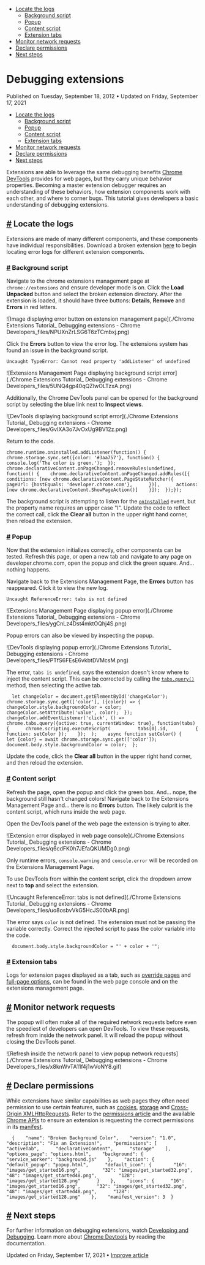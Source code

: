 

*   [Locate the logs](https://developer.chrome.com/docs/extensions/mv3/tut_debugging/#locate_logs)
    *   [Background script](https://developer.chrome.com/docs/extensions/mv3/tut_debugging/#debug_bg)
    *   [Popup](https://developer.chrome.com/docs/extensions/mv3/tut_debugging/#debug_popup)
    *   [Content script](https://developer.chrome.com/docs/extensions/mv3/tut_debugging/#debug_cs)
    *   [Extension tabs](https://developer.chrome.com/docs/extensions/mv3/tut_debugging/#extension_tabs)
*   [Monitor network requests](https://developer.chrome.com/docs/extensions/mv3/tut_debugging/#network_requests)
*   [Declare permissions](https://developer.chrome.com/docs/extensions/mv3/tut_debugging/#declare_permission)
*   [Next steps](https://developer.chrome.com/docs/extensions/mv3/tut_debugging/#next)

Debugging extensions
====================

Published on Tuesday, September 18, 2012 • Updated on Friday, September 17, 2021



*   [Locate the logs](https://developer.chrome.com/docs/extensions/mv3/tut_debugging/#locate_logs)
    *   [Background script](https://developer.chrome.com/docs/extensions/mv3/tut_debugging/#debug_bg)
    *   [Popup](https://developer.chrome.com/docs/extensions/mv3/tut_debugging/#debug_popup)
    *   [Content script](https://developer.chrome.com/docs/extensions/mv3/tut_debugging/#debug_cs)
    *   [Extension tabs](https://developer.chrome.com/docs/extensions/mv3/tut_debugging/#extension_tabs)
*   [Monitor network requests](https://developer.chrome.com/docs/extensions/mv3/tut_debugging/#network_requests)
*   [Declare permissions](https://developer.chrome.com/docs/extensions/mv3/tut_debugging/#declare_permission)
*   [Next steps](https://developer.chrome.com/docs/extensions/mv3/tut_debugging/#next)

Extensions are able to leverage the same debugging benefits [Chrome DevTools](https://developers.google.com/web/tools/chrome-devtools/) provides for web pages, but they carry unique behavior properties. Becoming a master extension debugger requires an understanding of these behaviors, how extension components work with each other, and where to corner bugs. This tutorial gives developers a basic understanding of debugging extensions.

[#](https://developer.chrome.com/docs/extensions/mv3/tut_debugging/#locate_logs) Locate the logs
------------------------------------------------------------------------------------------------

Extensions are made of many different components, and these components have individual responsibilities. Download a broken extension [here](https://github.com/GoogleChrome/chrome-extensions-samples/tree/e716678b67fd30a5876a552b9665e9f847d6d84b/mv2-archive/tutorials/broken_background_color) to begin locating error logs for different extension components.

### [#](https://developer.chrome.com/docs/extensions/mv3/tut_debugging/#debug_bg) Background script

Navigate to the chrome extensions management page at `chrome://extensions` and ensure developer mode is on. Click the **Load Unpacked** button and select the broken extension directory. After the extension is loaded, it should have three buttons: **Details**, **Remove** and **Errors** in red letters.

![Image displaying error button on extension management page](./Chrome Extensions Tutorial_ Debugging extensions - Chrome Developers_files/NPUXnZrLSG6T6zTCmbxj.png)

Click the **Errors** button to view the error log. The extensions system has found an issue in the background script.

`Uncaught TypeError: Cannot read property 'addListener' of undefined`

![Extensions Management Page displaying background script error](./Chrome Extensions Tutorial_ Debugging extensions - Chrome Developers_files/5UNQ4gp40qQZIwOLTzxA.png)

Additionally, the Chrome DevTools panel can be opened for the background script by selecting the blue link next to **Inspect views**.

![DevTools displaying background script error](./Chrome Extensions Tutorial_ Debugging extensions - Chrome Developers_files/GvIXA3o7JvOxUg9BV12z.png)

Return to the code.

    chrome.runtime.oninstalled.addListener(function() {  chrome.storage.sync.set({color: '#3aa757'}, function() {    console.log('The color is green.');  });  chrome.declarativeContent.onPageChanged.removeRules(undefined, function() {    chrome.declarativeContent.onPageChanged.addRules([{      conditions: [new chrome.declarativeContent.PageStateMatcher({        pageUrl: {hostEquals: 'developer.chrome.com'},      })],      actions: [new chrome.declarativeContent.ShowPageAction()]    }]);  });});

The background script is attempting to listen for the [`onInstalled`](https://developer.chrome.com/docs/extensions/reference/runtime#event-onInstalled) event, but the property name requires an upper case "I". Update the code to reflect the correct call, click the **Clear all** button in the upper right hand corner, then reload the extension.

### [#](https://developer.chrome.com/docs/extensions/mv3/tut_debugging/#debug_popup) Popup

Now that the extension initializes correctly, other components can be tested. Refresh this page, or open a new tab and navigate to any page on developer.chrome.com, open the popup and click the green square. And... nothing happens.

Navigate back to the Extensions Management Page, the **Errors** button has reappeared. Click it to view the new log.

`Uncaught ReferenceError: tabs is not defined`

![Extensions Management Page displaying popup error](./Chrome Extensions Tutorial_ Debugging extensions - Chrome Developers_files/ygCnLz4Dst4mktOQhj4S.png)

Popup errors can also be viewed by inspecting the popup.

![DevTools displaying popup error](./Chrome Extensions Tutorial_ Debugging extensions - Chrome Developers_files/PTfS6FEsE6vkbtDVMcsM.png)

The error, `tabs is undefined`, says the extension doesn't know where to inject the content script. This can be corrected by calling the [`tabs.query()`](https://developer.chrome.com/docs/extensions/reference/tabs#method-query) method, then selecting the active tab.

      let changeColor = document.getElementById('changeColor');  chrome.storage.sync.get(['color'], ({color}) => {    changeColor.style.backgroundColor = color;    changeColor.setAttribute('value', color);  });  changeColor.addEventListener('click', () =>    chrome.tabs.query({active: true, currentWindow: true}, function(tabs) {      chrome.scripting.executeScript(          tabs[0].id,          { function: setColor });    });  );    async function setColor() {    let {color} = await chrome.storage.sync.get(['color']);    document.body.style.backgroundColor = color;  };

Update the code, click the **Clear all** button in the upper right hand corner, and then reload the extension.

### [#](https://developer.chrome.com/docs/extensions/mv3/tut_debugging/#debug_cs) Content script

Refresh the page, open the popup and click the green box. And... nope, the background still hasn't changed colors! Navigate back to the Extensions Management Page and... there is no **Errors** button. The likely culprit is the content script, which runs inside the web page.

Open the DevTools panel of the web page the extension is trying to alter.

![Extension error displayed in web page console](./Chrome Extensions Tutorial_ Debugging extensions - Chrome Developers_files/q6cdFK0h7JEfaQKUMDg0.png)

Only runtime errors, `console.warning` and `console.error` will be recorded on the Extensions Management Page.

To use DevTools from within the content script, click the dropdown arrow next to **top** and select the extension.

![Uncaught ReferenceError: tabs is not defined](./Chrome Extensions Tutorial_ Debugging extensions - Chrome Developers_files/uo8osbvVkG5HcJS00bAR.png)

The error says `color` is not defined. The extension must not be passing the variable correctly. Correct the injected script to pass the color variable into the code.

      document.body.style.backgroundColor = "' + color + '";

### [#](https://developer.chrome.com/docs/extensions/mv3/tut_debugging/#extension_tabs) Extension tabs

Logs for extension pages displayed as a tab, such as [override pages](https://developer.chrome.com/docs/extensions/mv3/override/) and [full-page options](https://developer.chrome.com/docs/extensions/mv3/options#full_page), can be found in the web page console and on the extensions management page.

[#](https://developer.chrome.com/docs/extensions/mv3/tut_debugging/#network_requests) Monitor network requests
--------------------------------------------------------------------------------------------------------------

The popup will often make all of the required network requests before even the speediest of developers can open DevTools. To view these requests, refresh from inside the network panel. It will reload the popup without closing the DevTools panel.

![Refresh inside the network panel to view popup network requests](./Chrome Extensions Tutorial_ Debugging extensions - Chrome Developers_files/x8knWvTA11f4j1wVoNY8.gif)

[#](https://developer.chrome.com/docs/extensions/mv3/tut_debugging/#declare_permission) Declare permissions
-----------------------------------------------------------------------------------------------------------

While extensions have similar capabilities as web pages they often need permission to use certain features, such as [cookies](https://developer.chrome.com/docs/extensions/reference/cookies/), [storage](https://developer.chrome.com/docs/extensions/reference/storage/) and [Cross-Origin XMLHttpRequests](https://developer.chrome.com/docs/extensions/mv3/xhr/). Refer to the [permissions article](https://developer.chrome.com/docs/extensions/mv3/permission_warnings/) and the available [Chrome APIs](https://developer.chrome.com/docs/extensions/reference/) to ensure an extension is requesting the correct permissions in its [manifest](https://developer.chrome.com/docs/extensions/reference/tabs/).

      {    "name": "Broken Background Color",    "version": "1.0",    "description": "Fix an Extension!",    "permissions": [      "activeTab",      "declarativeContent",      "storage"    ],    "options_page": "options.html",    "background": {      "service_worker": "background.js"    },    "action": {      "default_popup": "popup.html",      "default_icon": {        "16": "images/get_started16.png",        "32": "images/get_started32.png",        "48": "images/get_started48.png",        "128": "images/get_started128.png"      }    },    "icons": {      "16": "images/get_started16.png",      "32": "images/get_started32.png",      "48": "images/get_started48.png",      "128": "images/get_started128.png"    },    "manifest_version": 3  }

[#](https://developer.chrome.com/docs/extensions/mv3/tut_debugging/#next) Next steps
------------------------------------------------------------------------------------

For further information on debugging extensions, watch [Developing and Debugging](http://www.youtube.com/watch?v=IP0nMv_NI1s&feature=PlayList&p=CA101D6A85FE9D4B&index=5). Learn more about [Chrome Devtools](https://developers.google.com/web/tools/chrome-devtools/) by reading the documentation.

Updated on Friday, September 17, 2021 • [Improve article](https://github.com/GoogleChrome/developer.chrome.com/blob/main/site/en/docs/extensions/mv3/tut_debugging/index.md)

